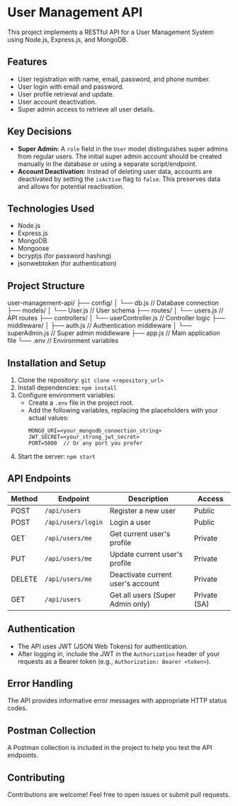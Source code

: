 # User Management API

This project implements a RESTful API for a User Management System using Node.js, Express.js, and MongoDB.

## Features

*   User registration with name, email, password, and phone number.
*   User login with email and password.
*   User profile retrieval and update.
*   User account deactivation.
*   Super admin access to retrieve all user details.

## Key Decisions

*   **Super Admin:** A `role` field in the `User` model distinguishes super admins from regular users. The initial super admin account should be created manually in the database or using a separate script/endpoint.
*   **Account Deactivation:**  Instead of deleting user data, accounts are deactivated by setting the `isActive` flag to `false`. This preserves data and allows for potential reactivation.

## Technologies Used

*   Node.js
*   Express.js
*   MongoDB
*   Mongoose
*   bcryptjs (for password hashing)
*   jsonwebtoken (for authentication)

## Project Structure

user-management-api/
├── config/
│   └── db.js  // Database connection
├── models/
│   └── User.js // User schema
├── routes/
│   └── users.js // API routes
├── controllers/
│   └── userController.js // Controller logic
├── middleware/
│   ├── auth.js // Authentication middleware
│   └── superAdmin.js // Super admin middleware
├── app.js // Main application file
└── .env // Environment variables


## Installation and Setup

1.  Clone the repository: `git clone <repository_url>`
2.  Install dependencies: `npm install`
3.  Configure environment variables:
    *   Create a `.env` file in the project root.
    *   Add the following variables, replacing the placeholders with your actual values:
        ```
        MONGO_URI=<your_mongodb_connection_string>
        JWT_SECRET=<your_strong_jwt_secret>
        PORT=5000  // Or any port you prefer
        ```
4.  Start the server: `npm start`

## API Endpoints

| Method | Endpoint              | Description                                      | Access       |
| ------ | --------------------- | ------------------------------------------------ | ------------ |
| POST   | `/api/users`          | Register a new user                             | Public       |
| POST   | `/api/users/login`    | Login a user                                    | Public       |
| GET    | `/api/users/me`       | Get current user's profile                      | Private      |
| PUT    | `/api/users/me`       | Update current user's profile                   | Private      |
| DELETE | `/api/users/me`       | Deactivate current user's account              | Private      |
| GET    | `/api/users`          | Get all users (Super Admin only)                | Private (SA) |

## Authentication

*   The API uses JWT (JSON Web Tokens) for authentication.
*   After logging in, include the JWT in the `Authorization` header of your requests as a Bearer token (e.g., `Authorization: Bearer <token>`).

## Error Handling

The API provides informative error messages with appropriate HTTP status codes.

## Postman Collection

A Postman collection is included in the project to help you test the API endpoints.

## Contributing

Contributions are welcome! Feel free to open issues or submit pull requests.